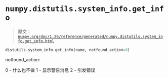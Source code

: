 # `numpy.distutils.system_info.get_info`

> 原文：[`numpy.org/doc/1.26/reference/generated/numpy.distutils.system_info.get_info.html`](https://numpy.org/doc/1.26/reference/generated/numpy.distutils.system_info.get_info.html)

```py
distutils.system_info.get_info(name, notfound_action=0)
```

notfound_action:

0 - 什么也不做 1 - 显示警告消息 2 - 引发错误
